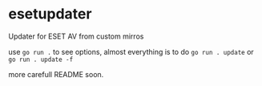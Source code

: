 # esetupdater
Updater for ESET AV from custom mirros

use `go run .` to see options, almost everything is to do `go run . update` or `go run . update -f`

more carefull README soon.
